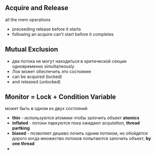 ## Acquire and Release
all the mem operations
- preceeding release before it starts
- following an acquire can't start before it completes

## Mutual Exclusion
- два потока не могут находиться в критической секции одновременно simultaneously
- Лок может обеспечить это состояние
- can be acquired (locked)
- and released (unlocked)

## Monitor = Lock + Condition Variable
может быть в одном из двух состояний
- **thin** - используются атомики чтобы залочить объект **atomics**
- **inflated** - потоки паркуются пока ожидают acquisition, **thread partking**
- **biased** - позволяет дешево лочить одним потоком, но обойдется дорого когда множество потоков попытаются залочить объект, **by one thread**
- 
